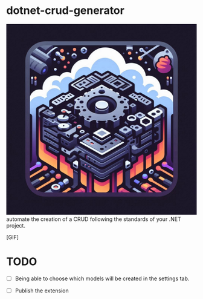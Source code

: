 # dotnet-crud-generator


![](./src/img/icon.jpeg)
automate the creation of a CRUD following the standards of your .NET project.

[GIF]

# TODO

- [ ] Being able to choose which models will be created in the settings tab.

- [ ] Publish the extension

